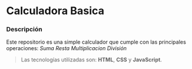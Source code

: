 # Calculadora Basica

### Descripción
Este repositorio es una simple calculador que cumple con las principales operaciones:
*Suma*
*Resta*
*Multiplicacion*
*División*

> Las tecnologías utilizadas son: **HTML**, **CSS** y **JavaScript**.
